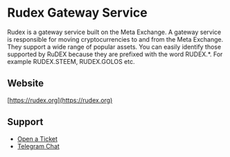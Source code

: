 # Rudex Gateway Service

Rudex is a gateway service built on the Meta Exchange. A gateway service is responsible for moving cryptocurrencies to and from the Meta Exchange. They support a wide range of popular assets. You can easily identify those supported by RuDEX because they are prefixed with the word RUDEX.*. For example RUDEX.STEEM, RUDEX.GOLOS etc.

## Website
[https://rudex.org](https://rudex.org)

## Support
- [Open a Ticket](https://rudex.freshdesk.com)
- [Telegram Chat](https://t.me/MetaDEX_RU)
